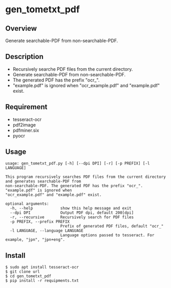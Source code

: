 gen_tometxt_pdf
===
## Overview
Generate searchable-PDF from non-searchable-PDF.

## Description
- Recursively searche PDF files from the current directory.
- Generate searchable-PDF from non-searchable-PDF.
- The generated PDF has the prefix "ocr_".
- "example.pdf" is ignored when "ocr_example.pdf" and "example.pdf" exist.

## Requirement
- tesseract-ocr
- pdf2image
- pdfminer.six
- pyocr

## Usage
```
usage: gen_tometxt_pdf.py [-h] [--dpi DPI] [-r] [-p PREFIX] [-l LANGUAGE]

This program recursively searches PDF files from the current directory and generates searchable-PDF from
non-searchable-PDF. The generated PDF has the prefix "ocr_". "example.pdf" is ignored when
"ocr_example.pdf" and "example.pdf" exist.

optional arguments:
  -h, --help            show this help message and exit
  --dpi DPI             Output PDF dpi, default 200[dpi]
  -r, --recursive       Recursively search for PDF files
  -p PREFIX, --prefix PREFIX
                        Prefix of generated PDF files, default "ocr_"
  -l LANGUAGE, --language LANGUAGE
                        Language options passed to tesseract. For example, "jpn", "jpn+eng".
```

## Install
```
$ sudo apt install tesseract-ocr
$ git clone url
$ cd gen_tometxt_pdf
$ pip install -r requipments.txt
```